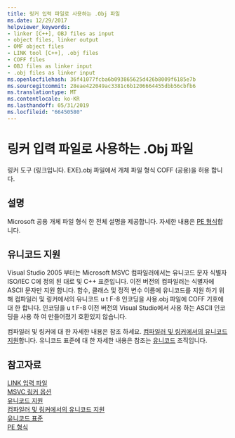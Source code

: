 ```yaml
---
title: 링커 입력 파일로 사용하는 .Obj 파일
ms.date: 12/29/2017
helpviewer_keywords:
- linker [C++], OBJ files as input
- object files, linker output
- OMF object files
- LINK tool [C++], .obj files
- COFF files
- OBJ files as linker input
- .obj files as linker input
ms.openlocfilehash: 36f41077fcba6b093865625d426b8009f6185e7b
ms.sourcegitcommit: 28eae422049ac3381c6b1206664455dbb56cbfb6
ms.translationtype: MT
ms.contentlocale: ko-KR
ms.lasthandoff: 05/31/2019
ms.locfileid: "66450580"
---
```

# <a name="obj-files-as-linker-input"></a>링커 입력 파일로 사용하는 .Obj 파일

링커 도구 (링크입니다. EXE).obj 파일에서 개체 파일 형식 COFF (공용)을 허용 합니다.

## <a name="remarks"></a>설명

Microsoft 공용 개체 파일 형식 한 전체 설명을 제공합니다. 자세한 내용은 [PE 형식](/windows/desktop/Debug/pe-format)합니다.

## <a name="unicode-support"></a>유니코드 지원

Visual Studio 2005 부터는 Microsoft MSVC 컴파일러에서는 유니코드 문자 식별자 ISO/IEC C에 정의 된 대로 및 C++ 표준입니다. 이전 버전의 컴파일러는 식별자에 ASCII 문자만 지원 합니다. 함수, 클래스 및 정적 변수 이름에 유니코드를 지원 하기 위해 컴파일러 및 링커에서의 유니코드 u t F-8 인코딩을 사용.obj 파일에 COFF 기호에 대 한 합니다. 인코딩을 u t F-8 이전 버전의 Visual Studio에서 사용 하는 ASCII 인코딩을 사용 하 여 만들어졌기 호환있지 않습니다.

컴파일러 및 링커에 대 한 자세한 내용은 참조 하세요. [컴파일러 및 링커에서의 유니코드 지원](unicode-support-in-the-compiler-and-linker.md)합니다. 유니코드 표준에 대 한 자세한 내용은 참조는 [유니코드](https://www.unicode.org/) 조직입니다.

## <a name="see-also"></a>참고자료

[LINK 입력 파일](link-input-files.md)<br/>
[MSVC 링커 옵션](linker-options.md)<br/>
[유니코드 지원](../../text/support-for-unicode.md)<br/>
[컴파일러 및 링커에서의 유니코드 지원](unicode-support-in-the-compiler-and-linker.md)<br/>
[유니코드 표준](https://www.unicode.org/)<br/>
[PE 형식](/windows/desktop/Debug/pe-format)
